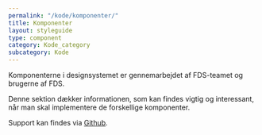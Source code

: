 ```yaml
---
permalink: "/kode/komponenter/"
title: Komponenter
layout: styleguide
type: component
category: Kode_category
subcategory: Kode
---
```


Komponenterne i designsystemet er gennemarbejdet af FDS-teamet og brugerne af FDS.

Denne sektion dækker informationen, som kan findes vigtig og interessant, når man skal implementere de forskellige komponenter.

Support kan findes via <a href="https://github.com/detfaellesdesignsystem/dkfds-components/issues">Github</a>.
